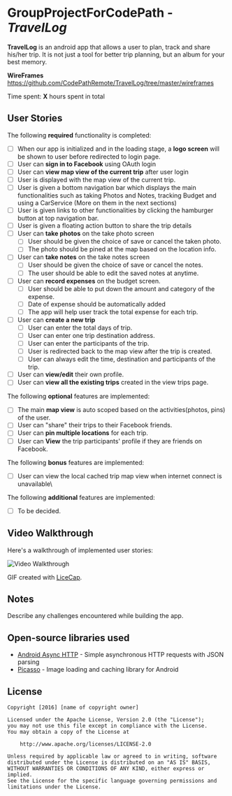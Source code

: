 # GroupProjectForCodePath - *TravelLog*

**TravelLog** is an android app that allows a user to plan, track and share his/her trip. It is not just a tool for better trip planning, but an album for your best memory.

**WireFrames** https://github.com/CodePathRemote/TravelLog/tree/master/wireframes

Time spent: **X** hours spent in total

## User Stories

The following **required** functionality is completed:
* [ ] When our app is initialized and in the loading stage, a **logo screen** will be shown to user before redirected to login page. 
* [ ]	User can **sign in to Facebook** using OAuth login
* [ ]	User can **view map view of the current trip** after user login
  * [ ] User is displayed with the map view of the current trip.
  * [ ] User is given a bottom navigation bar which displays the main functionalities such as taking Photos and Notes, tracking Budget and using a CarService (More on them in the next sections)
  * [ ] User is given links to other functionalities by clicking the hamburger button at top navigation bar.
  * [ ] User is given a floating action button to share the trip details
* [ ] User can **take photos** on the take photo screen
  * [ ] User should be given the choice of save or cancel the taken photo.
  * [ ] The photo should be pined at the map based on the location info.
* [ ] User can **take notes** on the take notes screen
  * [ ] User should be given the choice of save or cancel the notes.
  * [ ] The user should be able to edit the saved notes at anytime.
* [ ] User can **record expenses** on the budget screen.
  * [ ] User should be able to put down the amount and category of the expense.
  * [ ] Date of expense should be automatically added
  * [ ] The app will help user track the total expense for each trip.
* [ ] User can **create a new trip**
  * [ ] User can enter the total days of trip.
  * [ ] User can enter one trip destination address.
  * [ ] User can enter the participants of the trip.
  * [ ] User is redirected back to the map view after the trip is created.
  * [ ] User can always edit the time, destination and participants of the trip.
* [ ] User can **view/edit** their own profile.
* [ ] User can **view all the existing trips** created in the view trips page. 

The following **optional** features are implemented:

* [ ] The main **map view** is auto scoped based on the activities(photos, pins) of the user.
* [ ] User can "share" their trips to their Facebook friends.
* [ ] User can **pin multiple locations** for each trip.
* [ ] User can **View** the trip participants' profile if they are friends on Facebook.

The following **bonus** features are implemented:

* [ ] User can view the local cached trip map view when internet connect is unavailable\

The following **additional** features are implemented:

* [ ] To be decided.

## Video Walkthrough

Here's a walkthrough of implemented user stories:

<img src='http://i.imgur.com/link/to/your/gif/file.gif' title='Video Walkthrough' width='' alt='Video Walkthrough' />

GIF created with [LiceCap](http://www.cockos.com/licecap/).

## Notes

Describe any challenges encountered while building the app.

## Open-source libraries used

- [Android Async HTTP](https://github.com/loopj/android-async-http) - Simple asynchronous HTTP requests with JSON parsing
- [Picasso](http://square.github.io/picasso/) - Image loading and caching library for Android

## License

    Copyright [2016] [name of copyright owner]

    Licensed under the Apache License, Version 2.0 (the "License");
    you may not use this file except in compliance with the License.
    You may obtain a copy of the License at

        http://www.apache.org/licenses/LICENSE-2.0

    Unless required by applicable law or agreed to in writing, software
    distributed under the License is distributed on an "AS IS" BASIS,
    WITHOUT WARRANTIES OR CONDITIONS OF ANY KIND, either express or implied.
    See the License for the specific language governing permissions and
    limitations under the License.
